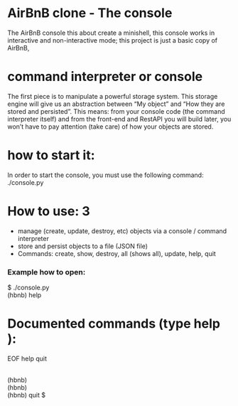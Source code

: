 # AirBnB clone - The console <br> 
The AirBnB console this about create a minishell, this console works in interactive and non-interactive mode; this project is just a basic copy of AirBnB,

# command interpreter or console 

The first piece is to manipulate a powerful storage system. This storage engine will give us an abstraction between “My object” and “How they are stored and persisted”. This means: from your console code (the command interpreter itself) and from the front-end and RestAPI you will build later, you won’t have to pay attention (take care) of how your objects are stored.


# how to start it:

In order to start the console, you must use the following command: ./console.py


# How to use: 3

 * manage (create, update, destroy, etc) objects via a console / command interpreter
 * store and persist objects to a file (JSON file)
 * Commands: create, show, destroy, all (shows all), update, help, quit
 

### Example how to open:
$ ./console.py <br>
(hbnb) help

Documented commands (type help <topic>):
========================================
EOF  help  quit
 
<br>
(hbnb) <br>
(hbnb) <br>
(hbnb) quit
$
